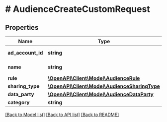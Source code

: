 # # AudienceCreateCustomRequest

## Properties

Name | Type | Description | Notes
------------ | ------------- | ------------- | -------------
**ad_account_id** | **string** | Ad account ID. | [optional]
**name** | **string** | Audience name. |
**rule** | [**\OpenAPI\Client\Model\AudienceRule**](AudienceRule.md) |  |
**sharing_type** | [**\OpenAPI\Client\Model\AudienceSharingType**](AudienceSharingType.md) |  |
**data_party** | [**\OpenAPI\Client\Model\AudienceDataParty**](AudienceDataParty.md) |  |
**category** | **string** |  | [optional]

[[Back to Model list]](../../README.md#models) [[Back to API list]](../../README.md#endpoints) [[Back to README]](../../README.md)
